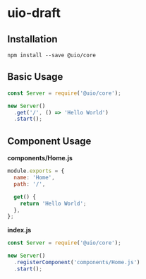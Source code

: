 # uio-draft

## Installation

```
npm install --save @uio/core
```

## Basic Usage

``` javascript
const Server = require('@uio/core');

new Server()
  .get('/', () => 'Hello World')
  .start();
```

## Component Usage

**components/Home.js**
``` javascript
module.exports = {
  name: 'Home',
  path: '/',

  get() {
    return 'Hello World';
  },
};
```

**index.js**
``` javascript
const Server = require('@uio/core');

new Server()
  .registerComponent('components/Home.js')
  .start();
```
